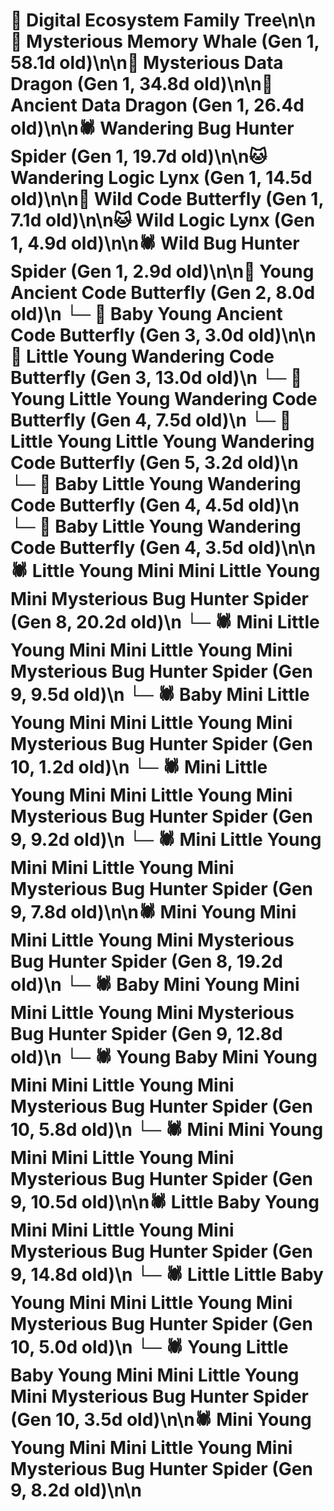 # 🌳 Digital Ecosystem Family Tree\n\n🐋 Mysterious Memory Whale (Gen 1, 58.1d old)\n\n🐉 Mysterious Data Dragon (Gen 1, 34.8d old)\n\n🐉 Ancient Data Dragon (Gen 1, 26.4d old)\n\n🕷️ Wandering Bug Hunter Spider (Gen 1, 19.7d old)\n\n🐱 Wandering Logic Lynx (Gen 1, 14.5d old)\n\n🦋 Wild Code Butterfly (Gen 1, 7.1d old)\n\n🐱 Wild Logic Lynx (Gen 1, 4.9d old)\n\n🕷️ Wild Bug Hunter Spider (Gen 1, 2.9d old)\n\n🦋 Young Ancient Code Butterfly (Gen 2, 8.0d old)\n  └─ 🦋 Baby Young Ancient Code Butterfly (Gen 3, 3.0d old)\n\n🦋 Little Young Wandering Code Butterfly (Gen 3, 13.0d old)\n  └─ 🦋 Young Little Young Wandering Code Butterfly (Gen 4, 7.5d old)\n    └─ 🦋 Little Young Little Young Wandering Code Butterfly (Gen 5, 3.2d old)\n  └─ 🦋 Baby Little Young Wandering Code Butterfly (Gen 4, 4.5d old)\n  └─ 🦋 Baby Little Young Wandering Code Butterfly (Gen 4, 3.5d old)\n\n🕷️ Little Young Mini Mini Little Young Mini Mysterious Bug Hunter Spider (Gen 8, 20.2d old)\n  └─ 🕷️ Mini Little Young Mini Mini Little Young Mini Mysterious Bug Hunter Spider (Gen 9, 9.5d old)\n    └─ 🕷️ Baby Mini Little Young Mini Mini Little Young Mini Mysterious Bug Hunter Spider (Gen 10, 1.2d old)\n  └─ 🕷️ Mini Little Young Mini Mini Little Young Mini Mysterious Bug Hunter Spider (Gen 9, 9.2d old)\n  └─ 🕷️ Mini Little Young Mini Mini Little Young Mini Mysterious Bug Hunter Spider (Gen 9, 7.8d old)\n\n🕷️ Mini Young Mini Mini Little Young Mini Mysterious Bug Hunter Spider (Gen 8, 19.2d old)\n  └─ 🕷️ Baby Mini Young Mini Mini Little Young Mini Mysterious Bug Hunter Spider (Gen 9, 12.8d old)\n    └─ 🕷️ Young Baby Mini Young Mini Mini Little Young Mini Mysterious Bug Hunter Spider (Gen 10, 5.8d old)\n  └─ 🕷️ Mini Mini Young Mini Mini Little Young Mini Mysterious Bug Hunter Spider (Gen 9, 10.5d old)\n\n🕷️ Little Baby Young Mini Mini Little Young Mini Mysterious Bug Hunter Spider (Gen 9, 14.8d old)\n  └─ 🕷️ Little Little Baby Young Mini Mini Little Young Mini Mysterious Bug Hunter Spider (Gen 10, 5.0d old)\n  └─ 🕷️ Young Little Baby Young Mini Mini Little Young Mini Mysterious Bug Hunter Spider (Gen 10, 3.5d old)\n\n🕷️ Mini Young Young Mini Mini Little Young Mini Mysterious Bug Hunter Spider (Gen 9, 8.2d old)\n\n